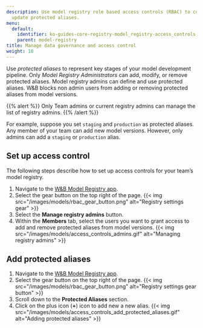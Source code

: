 ```yaml
---
description: Use model registry role based access controls (RBAC) to control who can
  update protected aliases.
menu:
  default:
    identifier: ko-guides-core-registry-model_registry-access_controls
    parent: model-registry
title: Manage data governance and access control
weight: 10
---
```


Use *protected aliases* to represent key stages of your model development pipeline. Only *Model Registry Administrators* can add, modify, or remove protected aliases. Model registry admins can define and use protected aliases. W&B blocks non admin users from adding or removing protected aliases from model versions.

{{% alert %}}
Only Team admins or current registry admins can manage the list of registry admins.
{{% /alert %}}

For example, suppose you set `staging` and `production` as protected aliases. Any member of your team can add new model versions. However, only admins can add a `staging` or `production` alias.


## Set up access control
The following steps describe how to set up access controls for your team’s model registry.

1. Navigate to the [W&B Model Registry app](https://wandb.ai/registry/model).
2. Select the gear button on the top right of the page.
{{< img src="/images/models/rbac_gear_button.png" alt="Registry settings gear" >}}
3. Select the **Manage registry admins** button. 
4. Within the **Members** tab, select the users you want to grant access to add and remove protected aliases from model versions.
{{< img src="/images/models/access_controls_admins.gif" alt="Managing registry admins" >}}


## Add protected aliases
1. Navigate to the [W&B Model Registry app](https://wandb.ai/registry/model).
2. Select the gear button on the top right of the page.
{{< img src="/images/models/rbac_gear_button.png" alt="Registry settings gear button" >}}
3. Scroll down to the **Protected Aliases** section.
4. Click on the plus icon (**+**) icon to add new a new alias.
{{< img src="/images/models/access_controls_add_protected_aliases.gif" alt="Adding protected aliases" >}}